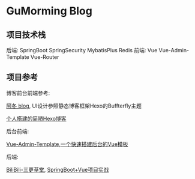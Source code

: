 # GuMorming Blog

## 项目技术栈
后端: SpringBoot SpringSecurity MybatisPlus Redis
前端: Vue Vue-Admin-Template Vue-Router 
## 项目参考

博客前台前端参考:

[阿冬 blog](https://gitee.com/wu_shengdong/blog), UI设计参照静态博客框架Hexo的Buffterfly主题

[个人搭建的简陋Hexo博客](https://gumorming.github.io/)

后台前端:

[Vue-Admin-Template,一个快速搭建后台的Vue模板](https://github.com/PanJiaChen/vue-admin-template)

后端:

[BiliBili-三更草堂](https://space.bilibili.com/663528522/?spm_id_from=333.999.0.0),
[SpringBoot+Vue项目实战](https://www.bilibili.com/video/BV1hq4y1F7zk/?spm_id_from=333.999.0.0)

